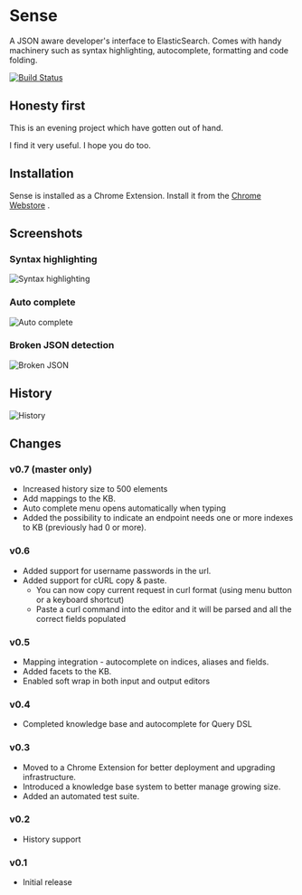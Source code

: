 Sense
=====

A JSON aware developer's interface to ElasticSearch. Comes with handy machinery such as syntax highlighting, autocomplete,
formatting and code folding.

[![Build Status](https://travis-ci.org/bleskes/sense.png)](https://travis-ci.org/bleskes/sense)

Honesty first
-------------
This is an evening project which have gotten out of hand.

I find it very useful. I hope you do too.

Installation
------------

Sense is installed as a Chrome Extension. Install it from
the [Chrome Webstore](http://bit.ly/es_sense) .

Screenshots
-----------

### Syntax highlighting
![Syntax highlighting](https://github.com/bleskes/sense/raw/master/docs/syntaxhighlighting.png)

### Auto complete
![Auto complete](https://github.com/bleskes/sense/raw/master/docs/autocomplete.png)

### Broken JSON detection
![Broken JSON](https://github.com/bleskes/sense/raw/master/docs/broken.png)

## History
![History](https://github.com/bleskes/sense/raw/master/docs/history.png)

Changes
-------


### v0.7 (master only)
- Increased history size to 500 elements
- Add mappings to the KB.
- Auto complete menu opens automatically when typing
- Added the possibility to indicate an endpoint needs one or more indexes to KB (previously had 0 or more).


### v0.6
- Added support for username passwords in the url.
- Added support for cURL copy & paste.
    - You can now copy current request in curl format (using menu button or a keyboard shortcut)
    - Paste a curl command into the editor and it will be parsed and all the correct fields populated

### v0.5
- Mapping integration - autocomplete on indices, aliases and fields.
- Added facets to the KB.
- Enabled soft wrap in both input and output editors

### v0.4
- Completed knowledge base and autocomplete for Query DSL

### v0.3
- Moved to a Chrome Extension for better deployment and upgrading infrastructure.
- Introduced a knowledge base system to better manage growing size.
- Added an automated test suite.

### v0.2
- History support

### v0.1
- Initial release

